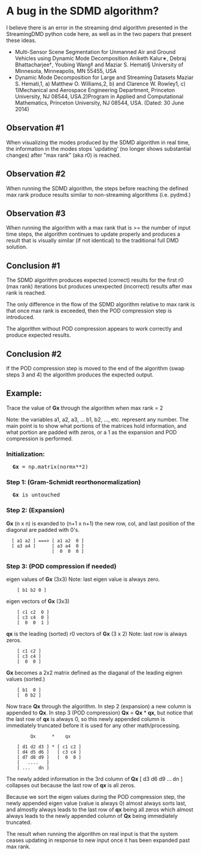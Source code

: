 # A bug in the SDMD algorithm?

I believe there is an error in the streaming dmd algorithm presented
in the StreamingDMD python code here, as well as in the two papers
that present these ideas.

* Multi-Sensor Scene Segmentation for Unmanned Air and Ground Vehicles
  using Dynamic Mode Decomposition Aniketh Kalur∗, Debraj
  Bhattacharjee†, Youbing Wang‡ and Maziar S. Hemati§ University of
  Minnesota, Minneapolis, MN 55455, USA
* Dynamic Mode Decomposition for Large and Streaming Datasets Maziar
  S. Hemati,1, a) Matthew O. Williams,2, b) and Clarence W. Rowley1,
  c) 1)Mechanical and Aerospace Engineering Department, Princeton
  University, NJ 08544, USA.2)Program in Applied and Computational
  Mathematics, Princeton University, NJ 08544, USA.  (Dated: 30 June
  2014)

## Observation #1

When visualizing the modes produced by the SDMD algorithm in real
time, the information in the modes stops 'updating' (no longer shows
substantial changes) after "max rank" (aka r0) is reached.

## Observation #2

When running the SDMD algorithm, the steps before reaching the defined
max rank produce results similar to non-streaming algorithms
(i.e. pydmd.)

## Observation #3

When running the algorithm with a max rank that is >= the number of
input time steps, the algorithm continues to update properly and
produces a result that is visually similar (if not identical) to the
traditional full DMD solution.

## Conclusion #1

The SDMD algorithm produces expected (correct) results for the first
r0 (max rank) iterations but produces unexpected (incorrect) results
after max rank is reached.

The only difference in the flow of the SDMD algorithm relative to max
rank is that once max rank is exceeded, then the POD compression step
is introduced.

The algorithm without POD compression appears to work correctly and
produce expected results.

## Conclusion #2

If the POD compression step is moved to the end of the algorithm (swap
steps 3 and 4) the algorithm produces the expected output.

## Example:

Trace the value of **Gx** through the algorithm when max rank = 2

Note: the variables a1, a2, a3, ...  b1, b2, ..., etc. represent
any number.  The main point is to show what portions of the matrices
hold information, and what portion are padded with zeros, or a 1 as
the expansion and POD compression is performed.

### Initialization:

<pre>
  <b>Gx</b> = np.matrix(normx**2)
</pre>

### Step 1: (Gram-Schmidt reorthonormalization)

<pre>
  <b>Gx</b> is untouched
</pre>

### Step 2: (Expansion)

**Gx** (n x n) is exanded to (n+1 x n+1) the new row, col, and last
position of the diagonal are padded with 0's.

```
  [ a1 a2 ] ===> [ a1 a2  0 ]
  [ a3 a4 ]      [ a3 a4  0 ]
                 [  0  0  0 ]
```

### Step 3: (POD compression if needed)

  eigen values of **Gx** (3x3) Note: last eigen value is always zero.

```
    [ b1 b2 0 ]
```

  eigen vectors of **Gx** (3x3)

```
    [ c1 c2  0 ]
    [ c3 c4  0 ]
    [  0  0  1 ]
```

  **qx** is the leading (sorted) r0 vectors of **Gx** (3 x 2) Note:
  last row is always zeros.

```
    [ c1 c2 ]
    [ c3 c4 ]
    [  0  0 ]
```

  **Gx** becomes a 2x2 matrix defined as the diaganal of the leading
  eignen values (sorted.)

```
    [ b1  0 ]
    [  0 b2 ]
```

  Now trace **Qx** through the algorithm.  In step 2 (expansion) a new
  column is appended to **Qx**.  In step 3 (POD compression) **Qx** =
  **Qx** * **qx**, but notice that the last row of **qx** is always 0, so
  this newly appended column is immediately truncated before it is
  used for any other math/processing.
  
```
         Qx      *    qx

    [ d1 d2 d3 ] * [ c1 c2 ]
    [ d4 d5 d6 ]   [ c3 c4 ]
    [ d7 d8 d9 ]   [  0  0 ]
    [   ....   ]
    [ ...   dn ]
```

  The newly added information in the 3rd column of **Qx** [ d3 d6 d9
  ... dn ] collapses out because the last row of **qx** is all zeros.
  
  Because we sort the eigen values during the POD compression step,
  the newly appended eigen value (value is always 0) almost always
  sorts last, and almostly always leads to the last row of **qx**
  being all zeros which almost always leads to the newly appended
  column of **Qx** being immediately truncated.

  The result when running the algorithm on real input is that the
  system ceases updating in response to new input once it has been
  expanded past max rank.

  